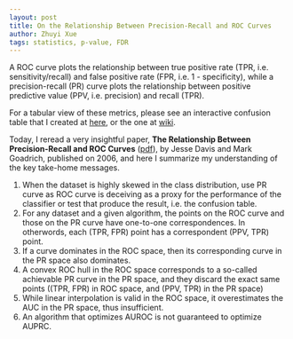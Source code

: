 ```yaml
---
layout: post
title: On the Relationship Between Precision-Recall and ROC Curves
author: Zhuyi Xue
tags: statistics, p-value, FDR
---
```


A ROC curve plots the relationship between true positive rate (TPR, i.e.
sensitivity/recall) and false positive rate (FPR, i.e. 1 - specificity), while a
precision-recall (PR) curve plots the relationship between positive predictive
value (PPV, i.e. precision) and recall (TPR).

For a tabular view of these metrics, please see an interactive confusion table
that I created at
[here](/2018/05/15/on-the-p-value.html#interactive-confusion-table), or the one
at [wiki](https://en.wikipedia.org/wiki/Sensitivity_and_specificity).

Today, I reread a very insightful paper, **The Relationship Between
Precision-Recall and ROC Curves**
([pdf](https://www.biostat.wisc.edu/~page/rocpr.pdf)), by Jesse Davis and Mark
Goadrich, published on 2006, and here I summarize my understanding of the key
take-home messages.

1. When the dataset is highly skewed in the class distribution, use PR curve as
   ROC curve is deceiving as a proxy for the performance of the classifier or
   test that produce the result, i.e. the confusion table.
1. For any dataset and a given algorithm, the points on the ROC curve and those
   on the PR curve have one-to-one correspondences. In otherwords, each (TPR,
   FPR) point has a correspondent (PPV, TPR) point.
1. If a curve dominates in the ROC space, then its corresponding curve in the PR
   space also dominates.
1. A convex ROC hull in the ROC space corresponds to a so-called achievable PR
   curve in the PR space, and they discard the exact same points ((TPR,
   FPR) in ROC space, and (PPV, TPR) in the PR space)
1. While linear interpolation is valid in the ROC space, it overestimates the
   AUC in the PR space, thus insufficient.
1. An algorithm that optimizes AUROC is not guaranteed to optimize AUPRC.
